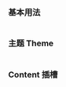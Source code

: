 ### 基本用法

```vue demo src="../../examples/tooltip/base.vue"
```


### 主题 Theme

```vue demo src="../../examples/tooltip/theme.vue"
```


### Content 插槽

```vue demo src="../../examples/tooltip/slot.vue"
```
